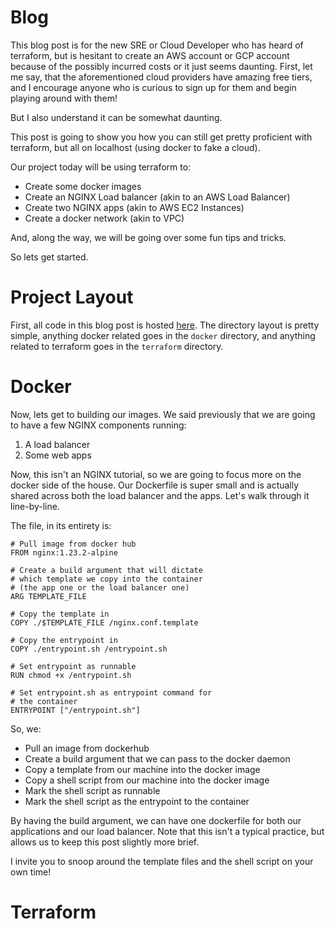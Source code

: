 # Blog

This blog post is for the new SRE or Cloud Developer who has heard
of terraform, but is hesitant to create an AWS account or GCP account
because of the possibly incurred costs or it just seems daunting. First, 
let me say, that the aforementioned cloud providers have amazing free
tiers, and I encourage anyone who is curious to sign up for them and begin
playing around with them!

But I also understand it can be somewhat daunting.

This post is going to show you how you can still get pretty proficient with
terraform, but all on localhost (using docker to fake a cloud).

Our project today will be using terraform to:

* Create some docker images
* Create an NGINX Load balancer (akin to an AWS Load Balancer)
* Create two NGINX apps (akin to AWS EC2 Instances)
* Create a docker network (akin to VPC)

And, along the way, we will be going over some fun tips and tricks.

So lets get started.

# Project Layout

First, all code in this blog post is hosted [here](). The directory
layout is pretty simple, anything docker related goes in the `docker`
directory, and anything related to terraform goes in the `terraform` directory.

# Docker

Now, lets get to building our images. We said previously that we are going to
have a few NGINX components running:

1. A load balancer
2. Some web apps

Now, this isn't an NGINX tutorial, so we are going to focus more on the docker 
side of the house. Our Dockerfile is super small and is actually shared across both
the load balancer and the apps. Let's walk through it line-by-line.

The file, in its entirety is:
```shell
# Pull image from docker hub
FROM nginx:1.23.2-alpine

# Create a build argument that will dictate
# which template we copy into the container
# (the app one or the load balancer one)
ARG TEMPLATE_FILE

# Copy the template in
COPY ./$TEMPLATE_FILE /nginx.conf.template

# Copy the entrypoint in
COPY ./entrypoint.sh /entrypoint.sh

# Set entrypoint as runnable
RUN chmod +x /entrypoint.sh

# Set entrypoint.sh as entrypoint command for
# the container
ENTRYPOINT ["/entrypoint.sh"]
```

So, we:

* Pull an image from dockerhub
* Create a build argument that we can pass to the docker daemon
* Copy a template from our machine into the docker image
* Copy a shell script from our machine into the docker image
* Mark the shell script as runnable
* Mark the shell script as the entrypoint to the container

By having the build argument, we can have one dockerfile for both our
applications and our load balancer. Note that this isn't a typical practice, 
but allows us to keep this post slightly more brief.

I invite you to snoop around the template files and the shell script on your own time!

# Terraform